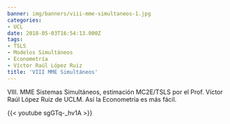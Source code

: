 ```yaml
---
banner: img/banners/viii-mme-simultaneos-1.jpg
categories:
- UCL
date: 2018-05-03T16:54:13.000Z
tags:
- TSLS
- Modelos Simultáneos
- Econometría
- Víctor Raúl López Ruiz
title: 'VIII MME Simultáneos'
---
```


VIII. MME Sistemas Simultáneos, estimación MC2E/TSLS por el Prof. Víctor Raúl López Ruiz de UCLM. Así la Econometría es más fácil.

{{< youtube sgGTq-_hv1A >}}
